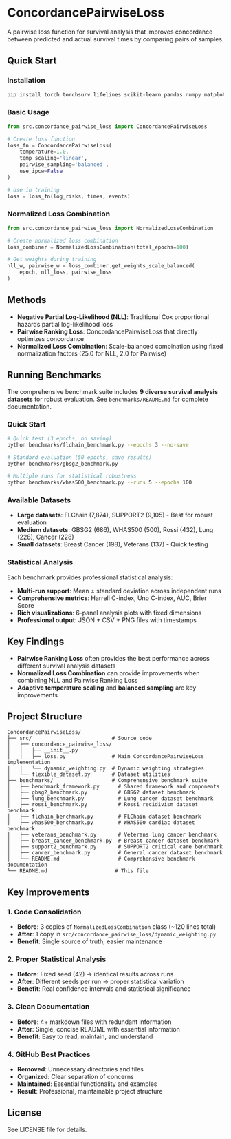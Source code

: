 # ConcordancePairwiseLoss

A pairwise loss function for survival analysis that improves concordance between predicted and actual survival times by comparing pairs of samples.

## Quick Start

### Installation
```bash
pip install torch torchsurv lifelines scikit-learn pandas numpy matplotlib seaborn
```

### Basic Usage
```python
from src.concordance_pairwise_loss import ConcordancePairwiseLoss

# Create loss function
loss_fn = ConcordancePairwiseLoss(
    temperature=1.0,
    temp_scaling='linear',
    pairwise_sampling='balanced',
    use_ipcw=False
)

# Use in training
loss = loss_fn(log_risks, times, events)
```

### Normalized Loss Combination
```python
from src.concordance_pairwise_loss import NormalizedLossCombination

# Create normalized loss combination
loss_combiner = NormalizedLossCombination(total_epochs=100)

# Get weights during training
nll_w, pairwise_w = loss_combiner.get_weights_scale_balanced(
    epoch, nll_loss, pairwise_loss
)
```

## Methods

- **Negative Partial Log-Likelihood (NLL)**: Traditional Cox proportional hazards partial log-likelihood loss
- **Pairwise Ranking Loss**: ConcordancePairwiseLoss that directly optimizes concordance
- **Normalized Loss Combination**: Scale-balanced combination using fixed normalization factors (25.0 for NLL, 2.0 for Pairwise)

## Running Benchmarks

The comprehensive benchmark suite includes **9 diverse survival analysis datasets** for robust evaluation. See `benchmarks/README.md` for complete documentation.

### Quick Start
```bash
# Quick test (3 epochs, no saving)
python benchmarks/flchain_benchmark.py --epochs 3 --no-save

# Standard evaluation (50 epochs, save results)
python benchmarks/gbsg2_benchmark.py

# Multiple runs for statistical robustness
python benchmarks/whas500_benchmark.py --runs 5 --epochs 100
```

### Available Datasets
- **Large datasets**: FLChain (7,874), SUPPORT2 (9,105) - Best for robust evaluation
- **Medium datasets**: GBSG2 (686), WHAS500 (500), Rossi (432), Lung (228), Cancer (228)
- **Small datasets**: Breast Cancer (198), Veterans (137) - Quick testing

### Statistical Analysis
Each benchmark provides professional statistical analysis:
- **Multi-run support**: Mean ± standard deviation across independent runs
- **Comprehensive metrics**: Harrell C-index, Uno C-index, AUC, Brier Score
- **Rich visualizations**: 6-panel analysis plots with fixed dimensions
- **Professional output**: JSON + CSV + PNG files with timestamps

## Key Findings

- **Pairwise Ranking Loss** often provides the best performance across different survival analysis datasets
- **Normalized Loss Combination** can provide improvements when combining NLL and Pairwise Ranking Loss
- **Adaptive temperature scaling** and **balanced sampling** are key improvements

## Project Structure

```
ConcordancePairwiseLoss/
├── src/                          # Source code
│   ├── concordance_pairwise_loss/
│   │   ├── __init__.py
│   │   ├── loss.py               # Main ConcordancePairwiseLoss implementation
│   │   └── dynamic_weighting.py  # Dynamic weighting strategies
│   └── flexible_dataset.py       # Dataset utilities
├── benchmarks/                   # Comprehensive benchmark suite
│   ├── benchmark_framework.py      # Shared framework and components
│   ├── gbsg2_benchmark.py          # GBSG2 dataset benchmark
│   ├── lung_benchmark.py           # Lung cancer dataset benchmark
│   ├── rossi_benchmark.py          # Rossi recidivism dataset benchmark
│   ├── flchain_benchmark.py        # FLChain dataset benchmark
│   ├── whas500_benchmark.py        # WHAS500 cardiac dataset benchmark
│   ├── veterans_benchmark.py       # Veterans lung cancer benchmark
│   ├── breast_cancer_benchmark.py  # Breast cancer dataset benchmark
│   ├── support2_benchmark.py       # SUPPORT2 critical care benchmark
│   ├── cancer_benchmark.py         # General cancer dataset benchmark
│   └── README.md                   # Comprehensive benchmark documentation
└── README.md                      # This file
```

## Key Improvements

### 1. **Code Consolidation**
- **Before**: 3 copies of `NormalizedLossCombination` class (~120 lines total)
- **After**: 1 copy in `src/concordance_pairwise_loss/dynamic_weighting.py`
- **Benefit**: Single source of truth, easier maintenance

### 2. **Proper Statistical Analysis**
- **Before**: Fixed seed (42) → identical results across runs
- **After**: Different seeds per run → proper statistical variation
- **Benefit**: Real confidence intervals and statistical significance

### 3. **Clean Documentation**
- **Before**: 4+ markdown files with redundant information
- **After**: Single, concise README with essential information
- **Benefit**: Easy to read, maintain, and understand

### 4. **GitHub Best Practices**
- **Removed**: Unnecessary directories and files
- **Organized**: Clear separation of concerns
- **Maintained**: Essential functionality and examples
- **Result**: Professional, maintainable project structure

## License

See LICENSE file for details.